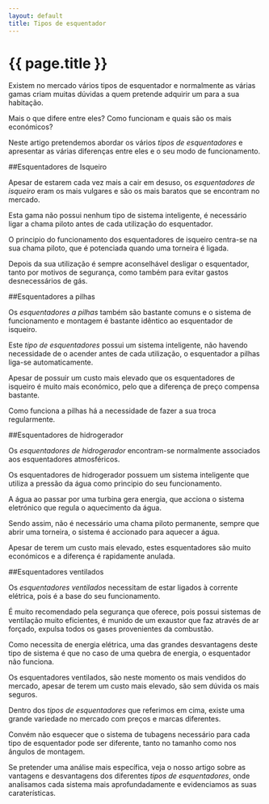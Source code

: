 ```yaml
---
layout: default
title: Tipos de esquentador
---
```


# {{ page.title }}

Existem no mercado vários tipos de esquentador e normalmente as várias gamas criam muitas dúvidas a quem pretende adquirir um para a sua habitação.

Mais o que difere entre eles? Como funcionam e quais são os mais económicos?

Neste artigo pretendemos abordar os vários _tipos de esquentadores_ e apresentar as várias diferenças entre eles e o seu modo de funcionamento.

##Esquentadores de Isqueiro

Apesar de estarem cada vez mais a cair em desuso, os _esquentadores de isqueiro_ eram os mais vulgares e são os mais baratos que se encontram no mercado.

Esta gama não possui nenhum tipo de sistema inteligente, é necessário ligar a chama piloto antes de cada utilização do esquentador.

O principio do funcionamento dos esquentadores de isqueiro centra-se na sua chama piloto, que é potenciada quando uma torneira é ligada.

Depois da sua utilização é sempre aconselhável desligar o esquentador, tanto por motivos de segurança, como também para evitar gastos desnecessários de gás.

##Esquentadores a pilhas

Os _esquentadores a pilhas_ também são bastante comuns e o sistema de funcionamento e montagem é bastante idêntico ao esquentador de isqueiro.

Este _tipo de esquentadores_ possui um sistema inteligente, não havendo necessidade de o acender antes de cada utilização, o esquentador a pilhas liga-se automaticamente.

Apesar de possuir um custo mais elevado que os esquentadores de isqueiro é muito mais económico, pelo que a diferença de preço compensa bastante.

Como funciona a pilhas há a necessidade de fazer a sua troca regularmente.

##Esquentadores de hidrogerador

Os _esquentadores de hidrogerador_ encontram-se normalmente associados aos esquentadores atmosféricos.

Os esquentadores de hidrogerador possuem um sistema inteligente que utiliza a pressão da água como principio do seu funcionamento.

A água ao passar por uma turbina gera energia, que acciona o sistema eletrónico que regula o aquecimento da água.

Sendo assim, não é necessário uma chama piloto permanente, sempre que abrir uma torneira, o sistema é accionado para aquecer a água.

Apesar de terem um custo mais elevado, estes esquentadores são muito económicos e a diferença é rapidamente anulada.

##Esquentadores ventilados

Os _esquentadores ventilados_ necessitam de estar ligados à corrente elétrica, pois é a base do seu funcionamento.

É muito recomendado pela segurança que oferece, pois possui sistemas de ventilação muito eficientes, é munido de um exaustor que faz através de ar forçado, expulsa todos os gases provenientes da combustão.

Como necessita de energia elétrica, uma das grandes desvantagens deste tipo de sistema é que no caso de uma quebra de energia, o esquentador não funciona.

Os esquentadores ventilados, são neste momento os mais vendidos do mercado, apesar de terem um custo mais elevado, são sem dúvida os mais seguros.


Dentro dos _tipos de esquentadores_ que referimos em cima, existe uma grande variedade no mercado com preços e marcas diferentes.

Convém não esquecer que o sistema de tubagens necessário para cada tipo de esquentador pode ser diferente, tanto no tamanho como nos ângulos de montagem.

Se pretender uma análise mais específica, veja o nosso artigo sobre as vantagens e desvantagens dos diferentes _tipos de esquentadores_, onde analisamos cada sistema mais aprofundadamente e evidenciamos as suas caraterísticas.

